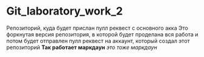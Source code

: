 # Git_laboratory_work_2
Репозиторий, куда будет прислан пулл реквест с основного акка
Это форкнутая версия репозитория, в которой будет проделана вся работа и потом будет отправлен пулл реквест на аккаунт, который создал этот репозиторий 
**Так работает маркдаун**
*это тоже маркдаун*
